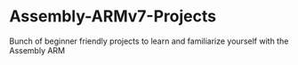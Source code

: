 # Assembly-ARMv7-Projects
Bunch of beginner friendly projects to learn and familiarize yourself with the Assembly ARM 
